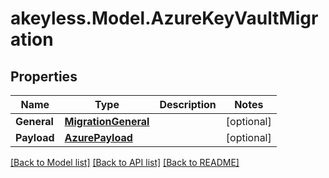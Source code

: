 # akeyless.Model.AzureKeyVaultMigration
## Properties

Name | Type | Description | Notes
------------ | ------------- | ------------- | -------------
**General** | [**MigrationGeneral**](MigrationGeneral.md) |  | [optional] 
**Payload** | [**AzurePayload**](AzurePayload.md) |  | [optional] 

[[Back to Model list]](../README.md#documentation-for-models) [[Back to API list]](../README.md#documentation-for-api-endpoints) [[Back to README]](../README.md)

